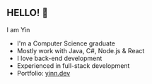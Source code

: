 ## HELLO! 🤠

I am Yin

- I'm a Computer Science graduate
- Mostly work with Java, C#, Node.js & React
- I love back-end development
- Experienced in full-stack development
- Portfolio: [yinn.dev](https://yinn.dev/)
